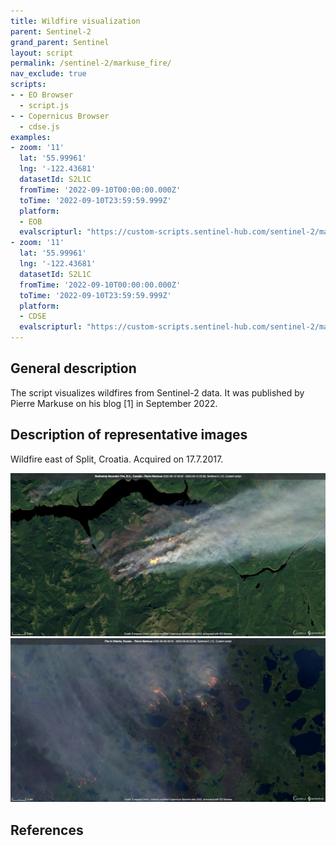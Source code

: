 ```yaml
---
title: Wildfire visualization
parent: Sentinel-2
grand_parent: Sentinel
layout: script
permalink: /sentinel-2/markuse_fire/
nav_exclude: true
scripts:
- - EO Browser
  - script.js
- - Copernicus Browser
  - cdse.js
examples:
- zoom: '11'
  lat: '55.99961'
  lng: '-122.43681'
  datasetId: S2L1C
  fromTime: '2022-09-10T00:00:00.000Z'
  toTime: '2022-09-10T23:59:59.999Z'
  platform:
  - EOB
  evalscripturl: "https://custom-scripts.sentinel-hub.com/sentinel-2/markuse_fire/script.js"
- zoom: '11'
  lat: '55.99961'
  lng: '-122.43681'
  datasetId: S2L1C
  fromTime: '2022-09-10T00:00:00.000Z'
  toTime: '2022-09-10T23:59:59.999Z'
  platform:
  - CDSE
  evalscripturl: "https://custom-scripts.sentinel-hub.com/sentinel-2/markuse_fire/cdse.js"
---
```


## General description
The script visualizes wildfires from Sentinel-2 data. It was published by Pierre Markuse on his blog [1] in September 2022.

## Description of representative images

Wildfire east of Split, Croatia. Acquired on 17.7.2017.

![Battleship Fire, Canada.](fig/2022-09-10-Battleship_Mountan_Fire.png)  
![Fires in Sibiria, Russia.](fig/2020-06-28-Sibiria_fires.jpg)

## References

